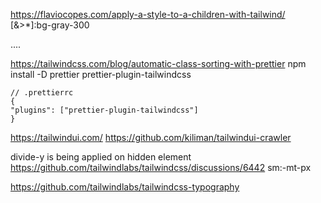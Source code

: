 https://flaviocopes.com/apply-a-style-to-a-children-with-tailwind/
[&>*]:bg-gray-300

<div class="[&>*]:bg-gray-300">....</div>

https://tailwindcss.com/blog/automatic-class-sorting-with-prettier
npm install -D prettier prettier-plugin-tailwindcss

```
// .prettierrc
{
"plugins": ["prettier-plugin-tailwindcss"]
}
```

https://tailwindui.com/
https://github.com/kiliman/tailwindui-crawler

divide-y is being applied on hidden element
https://github.com/tailwindlabs/tailwindcss/discussions/6442
sm:-mt-px

https://github.com/tailwindlabs/tailwindcss-typography